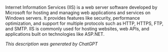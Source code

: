 Internet Information Services (IIS) is a web server software developed by Microsoft for hosting and managing web applications and services on Windows servers. It provides features like security, performance optimization, and support for multiple protocols such as HTTP, HTTPS, FTP, and SMTP. IIS is commonly used for hosting websites, web APIs, and applications built on technologies like ASP.NET.

*This description was generated by ChatGPT*